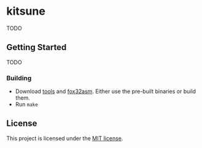 # kitsune

TODO

## Getting Started

TODO

### Building

- Download [tools](https://github.com/fox32-arch/tools) and [fox32asm](https://github.com/fox32-arch/fox32asm).
  Either use the pre-built binaries or build them.
- Run `make`

## License
This project is licensed under the [MIT license](LICENSE).
